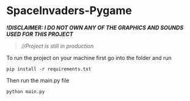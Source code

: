 # SpaceInvaders-Pygame
 
 ***!DISCLAIMER: I DO NOT OWN ANY OF THE GRAPHICS AND SOUNDS USED FOR THIS PROJECT***
 
 >*//Project is still in production*
 
 To run the project on your machine first go into the folder and run 
 
 ```pip install -r requirements.txt```
 
 Then run the main.py file
 
 ```python main.py```
